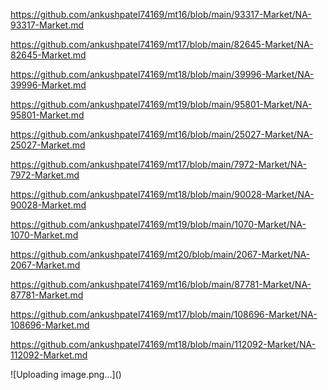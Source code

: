 <p><a href="https://github.com/ankushpatel74169/mt16/blob/main/93317-Market/NA-93317-Market.md">https://github.com/ankushpatel74169/mt16/blob/main/93317-Market/NA-93317-Market.md</a></p><p><a href="https://github.com/ankushpatel74169/mt17/blob/main/82645-Market/NA-82645-Market.md">https://github.com/ankushpatel74169/mt17/blob/main/82645-Market/NA-82645-Market.md</a></p><p><a href="https://github.com/ankushpatel74169/mt18/blob/main/39996-Market/NA-39996-Market.md">https://github.com/ankushpatel74169/mt18/blob/main/39996-Market/NA-39996-Market.md</a></p><p><a href="https://github.com/ankushpatel74169/mt19/blob/main/95801-Market/NA-95801-Market.md">https://github.com/ankushpatel74169/mt19/blob/main/95801-Market/NA-95801-Market.md</a></p><p><a href="https://github.com/ankushpatel74169/mt16/blob/main/25027-Market/NA-25027-Market.md">https://github.com/ankushpatel74169/mt16/blob/main/25027-Market/NA-25027-Market.md</a></p><p><a href="https://github.com/ankushpatel74169/mt17/blob/main/7972-Market/NA-7972-Market.md">https://github.com/ankushpatel74169/mt17/blob/main/7972-Market/NA-7972-Market.md</a></p><p><a href="https://github.com/ankushpatel74169/mt18/blob/main/90028-Market/NA-90028-Market.md">https://github.com/ankushpatel74169/mt18/blob/main/90028-Market/NA-90028-Market.md</a></p><p><a href="https://github.com/ankushpatel74169/mt19/blob/main/1070-Market/NA-1070-Market.md">https://github.com/ankushpatel74169/mt19/blob/main/1070-Market/NA-1070-Market.md</a></p><p><a href="https://github.com/ankushpatel74169/mt20/blob/main/2067-Market/NA-2067-Market.md">https://github.com/ankushpatel74169/mt20/blob/main/2067-Market/NA-2067-Market.md</a></p><p><a href="https://github.com/ankushpatel74169/mt16/blob/main/87781-Market/NA-87781-Market.md">https://github.com/ankushpatel74169/mt16/blob/main/87781-Market/NA-87781-Market.md</a></p><p><a href="https://github.com/ankushpatel74169/mt17/blob/main/108696-Market/NA-108696-Market.md">https://github.com/ankushpatel74169/mt17/blob/main/108696-Market/NA-108696-Market.md</a></p><p><a href="https://github.com/ankushpatel74169/mt18/blob/main/112092-Market/NA-112092-Market.md">https://github.com/ankushpatel74169/mt18/blob/main/112092-Market/NA-112092-Market.md</a></p>
![Uploading image.png…]()
